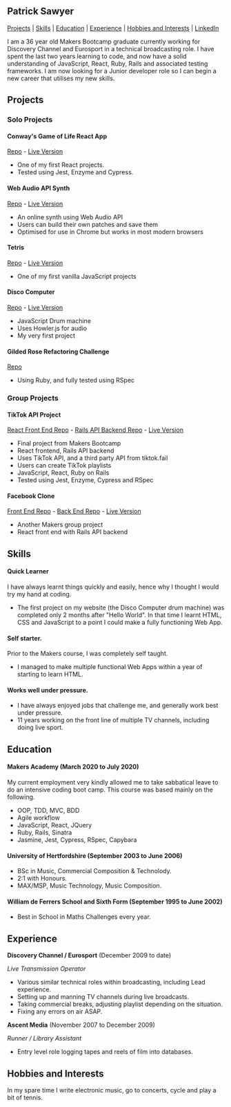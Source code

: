 ## Patrick Sawyer

[Projects](#projects) | [Skills](#skills) | [Education](#education) | [Experience](#experience) | [Hobbies and Interests](#hobbies-and-interests) | [LinkedIn](https://www.linkedin.com/in/patrickrobertsawyer/)

I am a 36 year old Makers Bootcamp graduate currently working for Discovery Channel and Eurosport in a technical broadcasting role. I have spent the last two years learning to code, and now have a solid understanding of JavaScript, React, Ruby, Rails and associated testing frameworks. I am now looking for a Junior developer role so I can begin a new career that utilises my new skills.

## Projects

### Solo Projects

#### Conway's Game of Life React App

[Repo](https://github.com/Patrick-Sawyer/game-of-life-react-app) - [Live Version](http://www.disco-computer.com/game-of-life/)

- One of my first React projects.
- Tested using Jest, Enzyme and Cypress.

#### Web Audio API Synth

[Repo](https://github.com/Patrick-Sawyer/JavaScript-Web-Audio-Api-Synth) - [Live Version](http://www.disco-computer.com/synthesizer/synth.html)

- An online synth using Web Audio API
- Users can build their own patches and save them
- Optimised for use in Chrome but works in most modern browsers

#### Tetris

[Repo](https://github.com/Patrick-Sawyer/Javascript-Tetris) - [Live Version](http://www.disco-computer.com/tetrominos/tetrominos.html)

- One of my first vanilla JavaScript projects

#### Disco Computer

[Repo](https://github.com/Patrick-Sawyer/Javascript-Drum-Machine) - [Live Version](http://www.disco-computer.com/discoComputer/disco.html)

- JavaScript Drum machine
- Uses Howler.js for audio
- My very first project

#### Gilded Rose Refactoring Challenge

[Repo](https://github.com/Patrick-Sawyer/GildedRose-Refactoring-Kata/tree/master/spec)

- Using Ruby, and fully tested using RSpec

### Group Projects

#### TikTok API Project

[React Front End Repo](https://github.com/Patrick-Sawyer/final-project-front-end) - [Rails API Backend Repo](https://github.com/Patrick-Sawyer/chronomy-api) - [Live Version](http://chronomy.net/)

- Final project from Makers Bootcamp
- React frontend, Rails API backend
- Uses TikTok API, and a third party API from tiktok.fail
- Users can create TikTok playlists
- JavaScript, React, Ruby on Rails
- Tested using Jest, Enzyme, Cypress and RSpec

#### Facebook Clone

[Front End Repo](https://github.com/Patrick-Sawyer/acebook-the-fat-controllers-frontend) - [Back End Repo](https://github.com/Patrick-Sawyer/acebook-the-fat-controllers-backend) - [Live Version](http://acebook.surge.sh/)

- Another Makers group project
- React front end with Rails API backend

## Skills

#### Quick Learner

I have always learnt things quickly and easily, hence why I thought I would try my hand at coding. 

- The first project on my website (the Disco Computer drum machine) was completed only 2 months after "Hello World". In that time I learnt HTML, CSS and JavaScript to a point I could make a fully functioning Web App.

#### Self starter. 

Prior to the Makers course, I was completely self taught. 

- I managed to make multiple functional Web Apps within a year of starting to learn HTML.

#### Works well under pressure.

- I have always enjoyed jobs that challenge me, and generally work best under pressure.
- 11 years working on the front line of multiple TV channels, including doing live sport.

## Education

#### Makers Academy (March 2020 to July 2020)

My current employment very kindly allowed me to take sabbatical leave to do an intensive coding boot camp. This course was based mainly on the following.

- OOP, TDD, MVC, BDD
- Agile workflow
- JavaScript, React, JQuery
- Ruby, Rails, Sinatra
- Jasmine, Jest, Cypress, RSpec, Capybara

#### University of Hertfordshire (September 2003 to June 2006)

- BSc in Music, Commercial Composition & Technolody.
- 2:1 with Honours.
- MAX/MSP, Music Technology, Music Composition.

#### William de Ferrers School and Sixth Form (September 1995 to June 2002)

- Best in School in Maths Challenges every year.

## Experience

**Discovery Channel / Eurosport** (December 2009 to date)

*Live Transmission Operator*

- Various similar technical roles within broadcasting, including Lead experience.
- Setting up and manning TV channels during live broadcasts.
- Taking commercial breaks, adjusting playlist depending on the situation.
- Fixing any errors on air ASAP.

**Ascent Media** (November 2007 to December 2009)

*Runner / Library Assistant*

- Entry level role logging tapes and reels of film into databases.

## Hobbies and Interests

In my spare time I write electronic music, go to concerts, cycle and play a bit of tennis.
 
